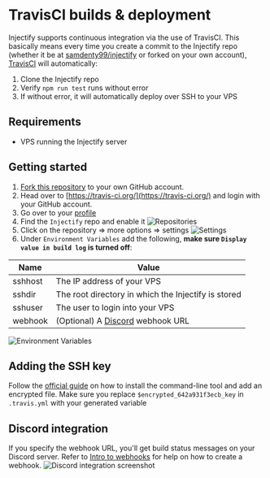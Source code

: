 # TravisCI builds & deployment
Injectify supports continuous integration via the use of TravisCI. This basically means every time you create a commit to the Injectify repo (whether it be at [samdenty99/injectify](https://github.com/samdenty99/injectify) or forked on your own account), [TravisCI](https://travis-ci.org/) will automatically:

1. Clone the Injectify repo
2. Verify `npm run test` runs without error
3. If without error, it will automatically deploy over SSH to your VPS

## Requirements
- VPS running the Injectify server

## Getting started
1. [Fork this repository](https://github.com/samdenty99/injectify/fork) to your own GitHub account.
2. Head over to [https://travis-ci.org/](https://travis-ci.org/) and login with your GitHub account.
3. Go over to your [profile](https://travis-ci.org/profile)
4. Find the `Injectify` repo and enable it
![Repositories](https://i.imgur.com/ezjQsGm.png)
5. Click on the repository => more options => settings
![Settings](https://i.imgur.com/aSN3dCn.png)
6. Under `Environment Variables` add the following, **make sure `Display value in build log` is turned off**:

| Name    | Value                                                                                    |
| ------- | ---------------------------------------------------------------------------------------- |
| sshhost | The IP address of your VPS                                                               |
| sshdir  | The root directory in which the Injectify is stored                                      |
| sshuser | The user to login into your VPS                                                          |
| webhook | (Optional) A [Discord](https://discordapp.com/) webhook URL                              |

![Environment Variables](https://i.imgur.com/G8L6T2v.png)

## Adding the SSH key
Follow the [official guide](https://docs.travis-ci.com/user/encrypting-files/) on how to install the command-line tool and add an encrypted file. Make sure you replace `$encrypted_642a931f3ecb_key` in `.travis.yml` with your generated variable

## Discord integration
If you specify the webhook URL, you'll get build status messages on your Discord server. Refer to [Intro to webhooks](https://support.discordapp.com/hc/en-us/articles/228383668-Intro-to-Webhooks) for help on how to create a webhook.
![Discord integration screenshot](https://i.imgur.com/ZqFD0eY.png)